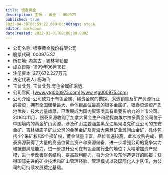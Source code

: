 ```yaml
---
title: 银泰黄金
description: 主板 - 黄金 - 000975
published: true
2022-04-30T06:59:22.000+08:00tags: stock
editor: markdown
dateCreated: 2022-01-01T00:00:00.000Z
---
```


- 公司名称: 银泰黄金股份有限公司
- 股票代码: 000975.SZ
- 所在地: 内蒙古 - 锡林郭勒盟
- 成立日期: 1999年06月18日
- 注册资本: 277,672.227万元
- 法定代表人: 杨海飞
- 主营业务: 主营业务:有色金属矿采选.
- 公司官网: [www.ytg000975.com](www.ytg000975.com)
- 公司介绍: 公司致力于有色金属、稀贵金属的勘探、采选销售及矿产资源行业的投资，拥有全国储量最大、单体银品位最高的银多金属矿。银泰资源资产质地优良，技术力量雄厚，已发展成为国内资源类具有重要影响力的上市公司。2016年11月，银泰资源收购了加拿大黄金生产和勘探商埃尔拉多黄金公司位于中国境内的黄金矿山资源，涉及矿山主要涵盖黑龙江黑河洛克矿业公司的东安金矿、吉林板庙子矿业公司的金英金矿及青海大柴旦矿业滩间山金矿，具体包括4个采矿权和9个探矿权，黄金储量丰富，品位普遍较高。此次收购完成，银泰资源获得了大量的高品位黄金资产和资源储备，进一步增强公司的竞争实力和抵御风险能力，进一步提升公司在有色金属行业的地位；大幅增加资产规模，进一步改善财务结构，提高盈利能力，将为全体股东创造更好的回报；获得国际先进的矿业技术和矿山管理经验、管理模式以及国际化人才队伍，为公司的可持续发展奠定基础。


